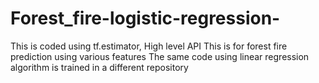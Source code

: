 # Forest_fire-logistic-regression-
This is coded using tf.estimator, High level API
This is for forest fire prediction using various features
The same code using linear regression algorithm is trained in a different repository
